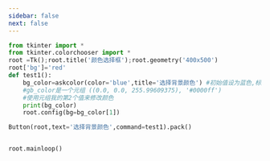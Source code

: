 ```yaml
---
sidebar: false
next: false
---
```

<BlogInfo/>






```python
from tkinter import *
from tkinter.colorchooser import *
root =Tk();root.title('颜色选择框');root.geometry('400x500')
root['bg']='red'
def test1():
    bg_color=askcolor(color='blue',title='选择背景颜色') #初始值设为蓝色,标题设为"选择背景颜色"
    #gb_color是一个元组 ((0.0, 0.0, 255.99609375), '#0000ff')
    #使用元组我的第2个值来修改颜色
    print(bg_color)
    root.config(bg=bg_color[1])

Button(root,text='选择背景颜色',command=test1).pack()


root.mainloop()
```






<ActionBox />
        
<style>#top-box {margin-top:0.5rem!important;}</style>